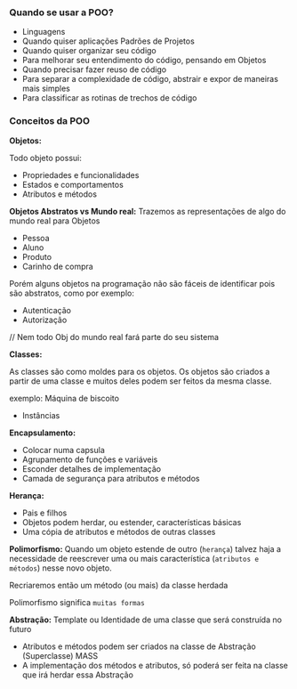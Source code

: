 ### Quando se usar a POO?
- Linguagens
- Quando quiser aplicações Padrões de Projetos
- Quando quiser organizar seu código
- Para melhorar seu entendimento do código, pensando em Objetos
- Quando precisar fazer reuso de código
- Para separar a complexidade de código, abstrair e expor de maneiras mais simples
- Para classificar as rotinas de trechos de código

### Conceitos da POO

**Objetos:**  

Todo objeto possui:
- Propriedades e funcionalidades
- Estados e comportamentos
- Atributos e métodos

**Objetos Abstratos vs Mundo real:**
Trazemos as representações de algo do mundo real para Objetos
- Pessoa
- Aluno
- Produto
- Carinho de compra

Porém alguns objetos na programação não são fáceis de identificar pois são abstratos, como por exemplo:
- Autenticação
- Autorização

// Nem todo Obj do mundo real fará parte do seu sistema

**Classes:** 

As classes são como moldes para os objetos. Os objetos são criados a partir de uma classe e muitos deles podem ser feitos da mesma classe.

exemplo: Máquina de biscoito  
- Instâncias


**Encapsulamento:**
- Colocar numa capsula
- Agrupamento de funções e variáveis
- Esconder detalhes de implementação
- Camada de segurança para atributos e métodos


**Herança:**
- Pais e filhos
- Objetos podem herdar, ou estender, características básicas
- Uma cópia de atributos e métodos de outras classes


**Polimorfismo:**
Quando um objeto estende de outro (`herança`) talvez haja a necessidade de reescrever uma ou mais característica (`atributos e métodos`) nesse novo objeto.

Recriaremos então um método (ou mais) da classe herdada

Polimorfismo significa `muitas formas`


**Abstração:**
Template ou Identidade de uma classe que será construída no futuro

- Atributos e métodos podem ser criados na classe de Abstração (Superclasse) MASS
- A implementação dos métodos e atributos, só poderá ser feita na classe que irá herdar essa Abstração